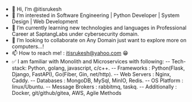 - 👋 Hi, I’m @itisrukesh
- 👀 I’m interested in Software Engineering | Python Developer | System Design | Web Development 
- 🌱 I’m currently learning new technologies and languages in Professional Career at SaptangLabs under cybersecurity domain.
- 💞️ I’m looking to collaborate on Any Domain just want to explore more on computers...!
- 📫 How to reach me! : itisrukesh@yahoo.com 😁
- ✅ I am familiar with Monolith and Microservices with following:
        -- Tech-stack: Python, golang, javascript, c/c++.
        -- Frameworks : Python(Flask, Django, FastAPI), Go(Fiber, Gin, net/http).
        -- Web Servers : Nginx, Caddy.
        -- Databases : MongoDB, MySql, MinIO, Redis.
        -- OS Platform : linux/Ubuntu.
        -- Message Brokers : rabbitmq, taskq.
        -- Additionally : Docker, git/github/gitea, AWS, Agile Methods

<!---
itisrukesh/itisrukesh is a ✨ special ✨ repository because its `README.md` (this file) appears on your GitHub profile.
You can click the Preview link to take a look at your changes.
--->
